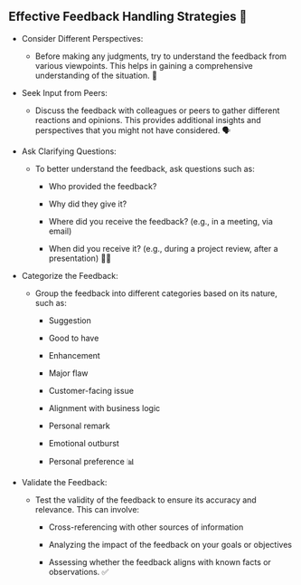 ## Effective Feedback Handling Strategies 🎯

- Consider Different Perspectives:

  - Before making any judgments, try to understand the feedback from various viewpoints. This helps in gaining a comprehensive understanding of the situation. 🤔

- Seek Input from Peers:

  - Discuss the feedback with colleagues or peers to gather different reactions and opinions. This provides additional insights and perspectives that you might not have considered. 🗣️

- Ask Clarifying Questions:

  - To better understand the feedback, ask questions such as:

    - Who provided the feedback?

    - Why did they give it?

    - Where did you receive the feedback? (e.g., in a meeting, via email)

    - When did you receive it? (e.g., during a project review, after a presentation) 🤷‍♂️

- Categorize the Feedback:

  - Group the feedback into different categories based on its nature, such as:

    - Suggestion

    - Good to have

    - Enhancement

    - Major flaw

    - Customer-facing issue

    - Alignment with business logic

    - Personal remark

    - Emotional outburst

    - Personal preference 📊

- Validate the Feedback:

  - Test the validity of the feedback to ensure its accuracy and relevance. This can involve:

    - Cross-referencing with other sources of information

    - Analyzing the impact of the feedback on your goals or objectives

    - Assessing whether the feedback aligns with known facts or observations. ✅
